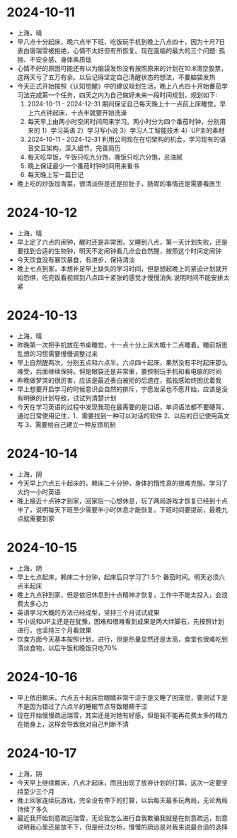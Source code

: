 # 2024-10-11
+ 上海，晴
+ 早八点十分起床，晚六点半下班，吃饭玩手机到晚上八点四十，因为十月7日表白唐瑞雪被拒绝，心情不太好但有所恢复。现在面临的最大的三个问题: 孤独、不安全感、身体素质低
+ 心情不好的原因可能还有以为脑袋发热没有按照原来的计划在10.8清空股票，这两天亏了五万有余。以后记得坚定自己清醒状态的想法，不要脑袋发热
+ 今天正式开始按照《认知觉醒》中的建议规划生活，晚上八点四十开始番茄学习法完成第一个任务，四天之内为自己做好未来一段时间规划，规划如下:
    1. 2024-10-11 - 2024-12-31 期间保证自己每天晚上十一点前上床睡觉，早上六点钟起床，十点半就要开始洗澡
    2. 每天早上由两小时空闲时间用来学习。两小时分为四个番茄时钟，分别用来的 1）学习英语 2）学习写小说 3）学习人工智能技术  4）UP主的素材
    3. 2024-10-11 - 2024-12-31 利用公司现在在切架构的机会，学习现有的语音交互架构，深入细节，完善简历
    4. 每天吃早饭，午饭只吃九分饱，晚饭只吃六分饱，忌油腻
    5. 晚上保证最少一个番茄时钟时间用来看书
    6. 每天晚上写一篇日记
+ 晚上吃的炒饭加青菜，很清淡但是还是拉肚子，肠胃的事情还是需要看医生

# 2024-10-12
+ 上海，晴
+ 早上定了六点的闹钟，醒时还是非常困，又睡到八点，第一天计划失败，还是要找到合适的生物钟，明天不定闹钟看几点会自然醒，按照这个时间定闹钟
+ 今天饮食没有暴饮暴食，有进步，保持清淡
+ 晚上七点到家，本想补足早上缺失的学习时间，但是想起晚上的紧迫计划就开始恐惧，吃完饭看视频到八点四十紧张的感觉才慢慢消失.说明时间不能安排太紧

# 2024-10-13
+ 上海，晴
+ 昨晚第一次把手机放在书桌睡觉，十一点十分上床大概十二点睡着。睡前胡思乱想的习惯需要慢慢调整过来
+ 早上自然醒两次，分别五点和六点半。六点四十起床，果然没有平时起床那么难受，后面继续保持。但是眼袋还是非常重，要控制玩手机和看电脑的时间
+ 昨晚做梦哭的很厉害，应该是最近表白被拒的后遗症，孤独感始终困扰着我
+ 早上想要开启学习的时候意识会自然的排斥，宁愿发呆也不愿开始，应该是没有明确的计划导致，试试列清楚计划
+ 今天在学习英语的过程中发现我现在最需要的是口语，单词语法都不要硬背，通过日常使用记住，1、需要找到一种可以对话的软件 2、以后的日记使用英文写 3、需要给自己建立一种反馈机制

# 2024-10-14
+ 上海，阴
+ 今天早上六点五十起床的，赖床二十分钟，身体的惰性真的很难克服。学习了大约一小时英语
+ 晚上接近十点钟才到家，回家后一心想休息，玩了两局游戏才恢复已经到十点半了，说明每天下班至少需要半小时休息才能恢复。下班时间要提前，最晚九点就需要到家

# 2024-10-15
+ 上海，阴
+ 早上七点起床，赖床二十分钟，起床后只学习了1.5个 番茄时间。明天必须六点半起床
+ 晚上九点钟到家，但是依旧休息到十点精神才恢复，工作中不能太投入，会浪费太多心力
+ 英语学习大概的方法已经成型，坚持三个月试试成果
+ 写小说和UP主还是在犹豫，困难和很难看到成果是两大绊脚石，先按照计划进行，也坚持三个月看效果
+ 饮食方面今天基本按照计划，进行，但是热量显然还是太高，食堂也很难吃到清淡食物，以后午饭和晚饭只吃70%

# 2024-10-16
+ 早上依旧赖床，六点五十起床后眼睛非常干涩于是又睡了回笼觉，要测试下是不是因为错过了六点半的睡眠节点导致眼睛干涩
+ 现在开始慢慢疏远瑞雪，其实还是对她有好感，但是我不能再花费太多的精力在她身上，这样会导致我对自己判断不清

# 2024-10-17
+ 上海，阴
+ 今天早上继续赖床，八点才起床，而且出现了放弃计划的打算，这次一定要坚持至少三个月
+ 晚上回家连续玩游戏，完全没有停下的打算，以后每天最多玩两局，无论两局持续了多久
+ 最近我开始刻意疏远瑞雪，无论我怎么进行自我欺骗我就是在刻意疏远，刻意说明我心里还是放不下，但是经过分析，慢慢的疏远是对我来说最合适的选择
